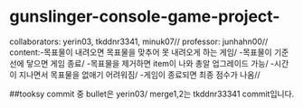 # gunslinger-console-game-project-
collaborators: yerin03, tkddnr3341, minuk07//
professor: junhahn00//
content:-목표물이 내려오면 목표물을 맞추어 못 내려오게 하는 게임/
        -목표물이 기준선에 닿으면 게임 종료/
        -목표물을 제거하면 item이 나와 총알 업그레이드 가능/
        -시간이 지나면서 목표물을 없애기 어려워짐/
        -게임이 종료되면 최종 점수가 나옴//
        
##tooksy commit 중 bullet은 yerin03/ merge1,2는 tkddnr33341 commit입니다. 
